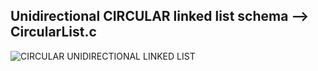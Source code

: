## Unidirectional CIRCULAR linked list schema --> CircularList.c 


![CIRCULAR UNIDIRECTIONAL LINKED LIST](https://user-images.githubusercontent.com/65309085/158037512-7f4ed03b-89df-4c55-81d9-304ed7529703.png)
